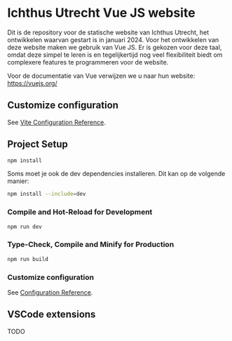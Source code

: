 # Ichthus Utrecht Vue JS website
Dit is de repository voor de statische website van Ichthus Utrecht, het ontwikkelen waarvan gestart is in januari 2024. Voor het ontwikkelen van deze website maken we gebruik van Vue JS. Er is gekozen voor deze taal, omdat deze simpel te leren is en tegelijkertijd nog veel flexibiliteit biedt om complexere features te programmeren voor de website.

Voor de documentatie van Vue verwijzen we u naar hun website: https://vuejs.org/

## Customize configuration

See [Vite Configuration Reference](https://vitejs.dev/config/).

## Project Setup

```sh
npm install
```

Soms moet je ook de dev dependencies installeren. Dit kan op de volgende manier:
```sh
npm install --include=dev
```

### Compile and Hot-Reload for Development

```sh
npm run dev
```

### Type-Check, Compile and Minify for Production

```sh
npm run build
```

### Customize configuration
See [Configuration Reference](https://cli.vuejs.org/config/).

## VSCode extensions
TODO

